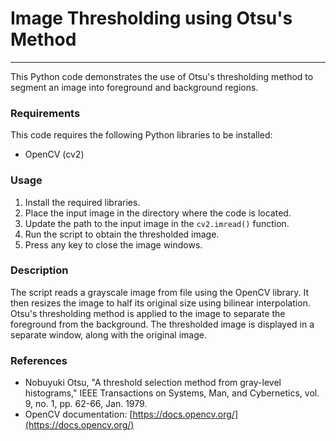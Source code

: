 # Image Thresholding using Otsu's Method
--------------------------------------

This Python code demonstrates the use of Otsu's thresholding method to segment an image into foreground and background regions.

### Requirements

This code requires the following Python libraries to be installed:

*   OpenCV (cv2)

### Usage

1.  Install the required libraries.
2.  Place the input image in the directory where the code is located.
3.  Update the path to the input image in the ```cv2.imread()``` function.
4.  Run the script to obtain the thresholded image.
5.  Press any key to close the image windows.

### Description

The script reads a grayscale image from file using the OpenCV library. It then resizes the image to half its original size using bilinear interpolation. Otsu's thresholding method is applied to the image to separate the foreground from the background. The thresholded image is displayed in a separate window, along with the original image.

### References

*   Nobuyuki Otsu, "A threshold selection method from gray-level histograms," IEEE Transactions on Systems, Man, and Cybernetics, vol. 9, no. 1, pp. 62-66, Jan. 1979.
*   OpenCV documentation: [https://docs.opencv.org/](https://docs.opencv.org/)